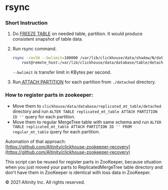 # rsync

### Short Instruction

1. Do [FREEZE TABLE](https://clickhouse.tech/docs/en/sql-reference/statements/alter/partition/#alter_freeze-partition) on needed table, partition. It would produce consistent snapshot of table data.
2. Run rsync command.

   ```bash
   rsync -ravlW --bwlimit=100000 /var/lib/clickhouse/data/shadow/N/database/table 
       root@remote_host:/var/lib/clickhouse/data/database/table/detached
   ```

   `--bwlimit` is transfer limit in KBytes per second. 

3. Run[ ATTACH PARTITION](https://clickhouse.tech/docs/en/sql-reference/statements/alter/partition/#alter_attach-partition) for each partition from `./detached` directory.

### How to register parts in zookeeper:

* Move them to `clickhouse/data/database/replicated_mt_table/detached` directory and run `ALTER TABLE replicated_mt_table ATTACH PARTITION ID ''` query for each partition.
* Move them to regular MergeTree table with same schema and run `ALTER TABLE replicated_mt_table ATTACH PARTITION ID '' FROM regular_mt_table` query for each partition.

Automation of that approach:  
[https://github.com/Altinity/clickhouse-zookeeper-recovery](https://github.com/Altinity/clickhouse-zookeeper-recovery)

This script can be reused for register parts in ZooKeeper, because situation when you just moved your parts to ReplicatedMergeTree table directory and don't have them in ZooKeeper is identical with loss data in ZooKeeper.

© 2021 Altinity Inc. All rights reserved.

